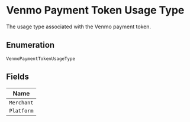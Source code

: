 
# Venmo Payment Token Usage Type

The usage type associated with the Venmo payment token.

## Enumeration

`VenmoPaymentTokenUsageType`

## Fields

| Name |
|  --- |
| `Merchant` |
| `Platform` |

